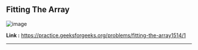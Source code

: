 ## Fitting The Array

![image](https://user-images.githubusercontent.com/23376002/192727453-b4957b03-1fc2-417f-8971-469be3e80384.png)


**Link :** https://practice.geeksforgeeks.org/problems/fitting-the-array1514/1


--------------------------------------------------------------------------------------------------------------------------------------------------------
